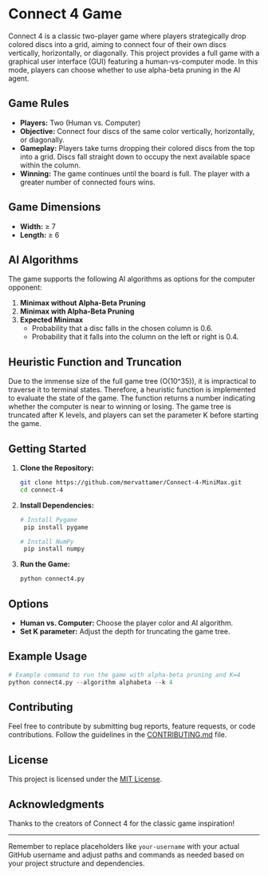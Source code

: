 # Connect 4 Game

Connect 4 is a classic two-player game where players strategically drop colored discs into a grid, aiming to connect four of their own discs vertically, horizontally, or diagonally. This project provides a full game with a graphical user interface (GUI) featuring a human-vs-computer mode. In this mode, players can choose whether to use alpha-beta pruning in the AI agent.

## Game Rules

- **Players:** Two (Human vs. Computer)
- **Objective:** Connect four discs of the same color vertically, horizontally, or diagonally.
- **Gameplay:** Players take turns dropping their colored discs from the top into a grid. Discs fall straight down to occupy the next available space within the column.
- **Winning:** The game continues until the board is full. The player with a greater number of connected fours wins.

## Game Dimensions

- **Width:** ≥ 7
- **Length:** ≥ 6

## AI Algorithms

The game supports the following AI algorithms as options for the computer opponent:

1. **Minimax without Alpha-Beta Pruning**
2. **Minimax with Alpha-Beta Pruning**
3. **Expected Minimax**
   - Probability that a disc falls in the chosen column is 0.6.
   - Probability that it falls into the column on the left or right is 0.4.

## Heuristic Function and Truncation

Due to the immense size of the full game tree (O(10^35)), it is impractical to traverse it to terminal states. Therefore, a heuristic function is implemented to evaluate the state of the game. The function returns a number indicating whether the computer is near to winning or losing. The game tree is truncated after K levels, and players can set the parameter K before starting the game.

## Getting Started

1. **Clone the Repository:**
   ```bash
   git clone https://github.com/mervattamer/Connect-4-MiniMax.git
   cd connect-4
   ```

2. **Install Dependencies:**
   ```bash
   # Install Pygame
    pip install pygame

   # Install NumPy
    pip install numpy

3. **Run the Game:**
   ```bash
   python connect4.py
   ```

## Options

- **Human vs. Computer:** Choose the player color and AI algorithm.
- **Set K parameter:** Adjust the depth for truncating the game tree.

## Example Usage

```python
# Example command to run the game with alpha-beta pruning and K=4
python connect4.py --algorithm alphabeta --k 4
```

## Contributing

Feel free to contribute by submitting bug reports, feature requests, or code contributions. Follow the guidelines in the [CONTRIBUTING.md](CONTRIBUTING.md) file.

## License

This project is licensed under the [MIT License](LICENSE).

## Acknowledgments

Thanks to the creators of Connect 4 for the classic game inspiration!

---

Remember to replace placeholders like `your-username` with your actual GitHub username and adjust paths and commands as needed based on your project structure and dependencies.
